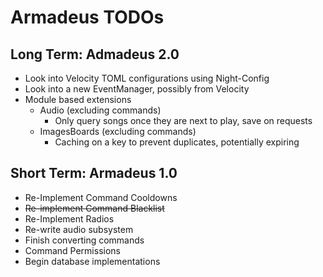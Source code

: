 Armadeus TODOs
==============

Long Term: Admadeus 2.0
-----------------------

- Look into Velocity TOML configurations using Night-Config
- Look into a new EventManager, possibly from Velocity
- Module based extensions
    - Audio (excluding commands)
        - Only query songs once they are next to play, save on requests
    - ImagesBoards (excluding commands)
        - Caching on a key to prevent duplicates, potentially expiring

Short Term: Armadeus 1.0
------------------------

- Re-Implement Command Cooldowns
- ~~Re-implement Command Blacklist~~
- Re-Implement Radios
- Re-write audio subsystem
- Finish converting commands
- Command Permissions
- Begin database implementations